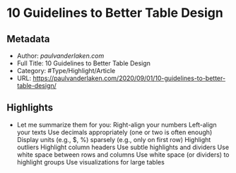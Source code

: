 # 10 Guidelines to Better Table Design

## Metadata

* Author: *paulvanderlaken.com*
* Full Title: 10 Guidelines to Better Table Design
* Category: #Type/Highlight/Article
* URL: https://paulvanderlaken.com/2020/09/01/10-guidelines-to-better-table-design/

## Highlights

* Let me summarize them for you:
  Right-align your numbers
  Left-align your texts
  Use decimals appropriately (one or two is often enough)
  Display units (e.g., $, %) sparsely (e.g., only on first row)
  Highlight outliers
  Highlight column headers
  Use subtle highlights and dividers
  Use white space between rows and columns
  Use white space (or dividers) to highlight groups
  Use visualizations for large tables
